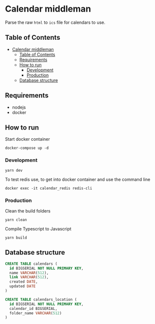 # Calendar middleman

Parse the raw `html` to `ics` file for calendars to use.

## Table of Contents

- [Calendar middleman](#calendar-middleman)
  - [Table of Contents](#table-of-contents)
  - [Requirements](#requirements)
  - [How to run](#how-to-run)
    - [Development](#development)
    - [Production](#production)
  - [Database structure](#database-structure)

## Requirements

- nodejs
- docker

## How to run

Start docker container

```
docker-compose up -d
```

### Development

```
yarn dev
```

To test redis use, to get into docker container and use the command line
```
docker exec -it calendar_redis redis-cli
```

### Production


Clean the build folders

```
yarn clean
```

Compile Typescript to Javascript

```
yarn build
```

## Database structure

```sql
CREATE TABLE calendars (
  id BIGSERIAL NOT NULL PRIMARY KEY,
  name VARCHAR(512),
  link VARCHAR(512),
  created DATE,
  updated DATE
)
```

```sql
CREATE TABLE calendars_location (
  id BIGSERIAL NOT NULL PRIMARY KEY,
  calendar_id BIGSERIAL,
  folder_name VARCHAR(512)
)
```
